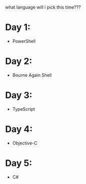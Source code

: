 what language will i pick this time???

# Day 1:
* PowerShell

# Day 2:
* Bourne Again Shell

# Day 3:
* TypeScript

# Day 4:
* Objective-C

# Day 5:
* C#